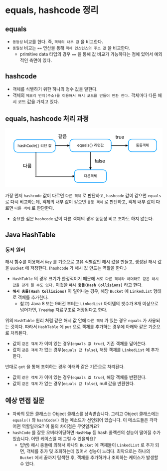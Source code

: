 # equals, hashcode 정리

## equals

- `동등성` 비교를 한다. 즉, `객체의 내부 값` 을 비교한다.
- `동일성` 비교는 `==` 연산을 통해 `객체 인스턴스의 주소 값` 을 비교한다.
    - primitive data 타입의 경우 `==` 을 통해 값 비교가 가능하다는 점에 있어서 예외적인 측면이 있다.

## hashcode

- 객체를 식별하기 위한 하나의 정수 값을 말한다.
- 객체의 `메모리 번지(주소)를 이용해서 해시 코드를 만들어 반환 한다.` 객체마다 다른 해시 코드 값을 가지고 있다.

## equals, hashcode 처리 과정

![img.png](img.png)

가장 먼저 `hashcode` 값이 다르면 `다른 객체` 로 판단하고, `hashcode` 값이 같으면 `equals` 로 다시 비교하는데, 객체의 내부 값이 같으면 `동등 객체` 로 판단하고, 객체 내부 값이
다르면 `다른 객체` 로 판단한다.

- 중요한 점은 `hashcode` 값이 다른 객체의 경우 동등성 비교 조차도 하지 않는다.

## Java HashTable

### 동작 원리

해시 함수를 이용해서 `Key` 를 기준으로 고유 식별값인 해시 값을 만들고, 생성된 해시 값을 `Bucket` 에 저장한다. (`hashcode` 가 해시 값 만드는 역할을 한다.)

- `HashTable` 의 경우 크기가 한정적이기 때문에 `서로 다른 객체라 하더라도 같은 해시 값을 갖게 될 수도 있다.` 이것을 **`해시 충돌(Hash Collisions)`** 라고 한다.
- **`해시 충돌(Hash Collisions)`** 이 일어나는 경우, 해당 `Bucket` 에 `LinkedList` 형태로 객체를 추가한다.
    - 참고) Java 8 또는 9버전 부터는 `LinkedList` 아이템의 갯수가 8개 이상으로 넘어가면, `TreeMap` 자료구조로 저장된다고 한다.

위의 `HashTable` 원리 처럼 같은 해시 값 안에 `다른 객체` 가 있는 경우 `equals` 가 사용되는 것이다. 따라서 `HashTable` 에 `put` 으로 객체를 추가하는 경우에 아래와 같은 기준으로
처리된다.

- 값이 `같은 객체` 가 이미 있는 경우(`equals 값 true`), 기존 객체를 덮어쓴다.
- 값이 `같은 객체` 가 없는 경우(`equals 값 false`), 해당 객체를 `LinkedList` 에 추가한다.

반대로 `get` 을 통해 조회하는 경우 아래와 같은 기준으로 처리된다.

- 값이 `같은 객체` 가 이미 있는 경우(`equals 값 true`), 해당 객체를 반환한다.
- 값이 `같은 객체` 가 없는 경우(`equals 값 false`), null 값을 반환한다.

## 예상 면접 질문

- 자바의 모든 클래스는 Object 클래스를 상속받습니다. 그리고 Object 클래스에는 `equals()` 와 `hashCode()` 라는 메소드가 선언되어 있습니다. 이 메소드들은 각각 어떤 역할일까요? 이
  둘의 차이점은 무엇일까요?
- `hashCode` 를 잘못 오버라이딩하면 `HashMap` 등 hash 콜렉션의 성능이 떨어질 수가 있습니다. 어떤 케이스일 때 그럴 수 있을까요?
    - 답변) 해시 충돌에 의해서 하나의 `Bucket` 에 객체들이 `LinkedList` 로 추가 되면, 객체를 추가 및 조회하는데 있어서 성능이 느리다. 최악으로는 하나의 `Bucket` 에서 끝까지
      탐색한 후, 객체를 추가하거나 조회하는 케이스가 발생할 수 있다.
